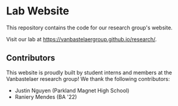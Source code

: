 # Lab Website

This repository contains the code for our research group's website.

Visit our lab at https://vanbastelaergroup.github.io/research/.

## Contributors
This website is proudly built by student interns and members at the Vanbastelaer research group!
We thank the following contributors:
* Justin Nguyen (Parkland Magnet High School)
* Raniery Mendes (BA '22)
